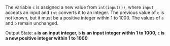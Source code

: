 The variable `c` is assigned a new value from `int(input())`, where `input` accepts an input and `int` converts it to an integer. The previous value of `c` is not known, but it must be a positive integer within 1 to 1000. The values of `a` and `b` remain unchanged. 

Output State: **`a` is an input integer, `b` is an input integer within 1 to 1000, `c` is a new positive integer within 1 to 1000**
